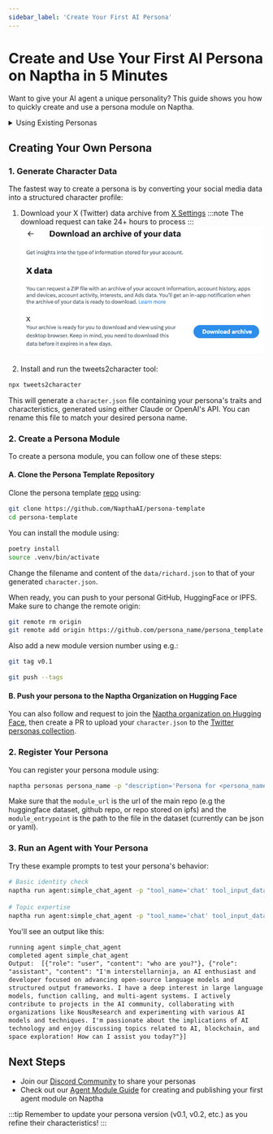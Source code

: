 ```yaml
---
sidebar_label: 'Create Your First AI Persona'
---
```


# Create and Use Your First AI Persona on Naptha in 5 Minutes

Want to give your AI agent a unique personality? This guide shows you how to quickly create and use a persona module on Naptha.

<details>
<summary>Using Existing Personas</summary>

The easiest way to understand how persona modules work on Naptha is to use an existing persona from our collections:

>Run `naptha personas` to see all available personas.

For example, to use the "interstellarninja_twitter" persona:
```bash
naptha run agent:simple_chat_agent -p "tool_name='chat' tool_input_data='who are you?'" --persona_modules "interstellarninja_twitter"
```
</details>

## Creating Your Own Persona

### 1. Generate Character Data
The fastest way to create a persona is by converting your social media data into a structured character profile:

1. Download your X (Twitter) data archive from [X Settings](https://twitter.com/settings/download_your_data)
   :::note
   The download request can take 24+ hours to process
   :::
   ![](/img/xarchive.png)

2. Install and run the tweets2character tool:
```bash
npx tweets2character
```

This will generate a `character.json` file containing your persona's traits and characteristics, generated using either Claude or OpenAI's API. You can rename this file to match your desired persona name.

### 2. Create a Persona Module

To create a persona module, you can follow one of these steps:

#### A. Clone the Persona Template Repository

Clone the persona template [repo](https://github.com/NapthaAI/persona-template) using:

```bash
git clone https://github.com/NapthaAI/persona-template
cd persona-template
```

You can install the module using:

```bash
poetry install
source .venv/bin/activate
```

Change the filename and content of the `data/richard.json` to that of your generated `character.json`.

When ready, you can push to your personal GitHub, HuggingFace or IPFS. Make sure to change the remote origin:

```bash
git remote rm origin
git remote add origin https://github.com/persona_name/persona_template.git
```

Also add a new module version number using e.g.:

```bash
git tag v0.1
```

```bash
git push --tags
```

#### B. Push your persona to the Naptha Organization on Hugging Face

You can also follow and request to join the [Naptha organization on Hugging Face](https://huggingface.co/NapthaAI), then create a PR to upload your `character.json` to the [Twitter personas collection](https://huggingface.co/datasets/NapthaAI/twitter_personas/tree/main).

### 2. Register Your Persona

You can register your persona module using:

```bash
naptha personas persona_name -p "description='Persona for <persona_name>' parameters='{name: str, bio: List, lore: List, adjectives: List, topics: List, style: Dict[str, List], messageExamples: List, postExamples: List}' module_url='https://github.com/persona_name/persona_template' module_version='v0.1' module_entrypoint='data/richard.json'" 
```

Make sure that the `module_url` is the url of the main repo (e.g the huggingface dataset, github repo, or repo stored on ipfs) and the `module_entrypoint` is the path to the file in the dataset (currently can be json or yaml).

### 3. Run an Agent with Your Persona

Try these example prompts to test your persona's behavior:

```bash
# Basic identity check
naptha run agent:simple_chat_agent -p "tool_name='chat' tool_input_data='who are you?'" --persona_modules "your-persona"

# Topic expertise
naptha run agent:simple_chat_agent -p "tool_name='chat' tool_input_data='can you help me with a technical problem?'" --persona_modules "your-persona"
```

You'll see an output like this:
```
running agent simple_chat_agent
completed agent simple_chat_agent
Output:  [{"role": "user", "content": "who are you?"}, {"role": "assistant", "content": "I'm interstellarninja, an AI enthusiast and developer focused on advancing open-source language models and structured output frameworks. I have a deep interest in large language models, function calling, and multi-agent systems. I actively contribute to projects in the AI community, collaborating with organizations like NousResearch and experimenting with various AI models and techniques. I'm passionate about the implications of AI technology and enjoy discussing topics related to AI, blockchain, and space exploration! How can I assist you today?"}]
```

## Next Steps
- Join our [Discord Community](https://naptha.ai/naptha-community) to share your personas
- Check out our [Agent Module Guide](./module-guide.md) for creating and publishing your first agent module on Naptha

:::tip
Remember to update your persona version (v0.1, v0.2, etc.) as you refine their characteristics!
:::
